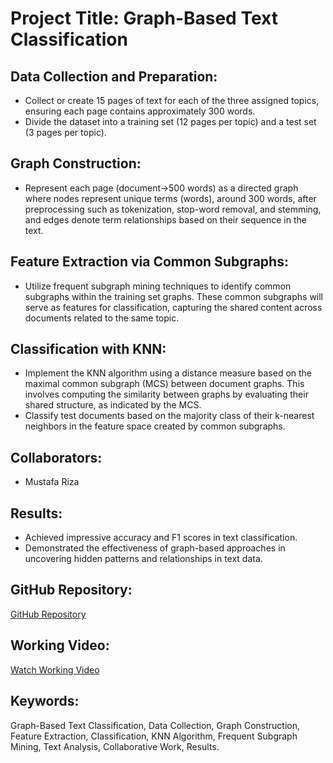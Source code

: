 # Project Title: Graph-Based Text Classification

## Data Collection and Preparation:
- Collect or create 15 pages of text for each of the three assigned topics, ensuring each page contains approximately 300 words.
- Divide the dataset into a training set (12 pages per topic) and a test set (3 pages per topic).

## Graph Construction:
- Represent each page (document→500 words) as a directed graph where nodes represent unique terms (words), around 300 words, after preprocessing such as tokenization, stop-word removal, and stemming, and edges denote term relationships based on their sequence in the text.

## Feature Extraction via Common Subgraphs:
- Utilize frequent subgraph mining techniques to identify common subgraphs within the training set graphs. These common subgraphs will serve as features for classification, capturing the shared content across documents related to the same topic.

## Classification with KNN:
- Implement the KNN algorithm using a distance measure based on the maximal common subgraph (MCS) between document graphs. This involves computing the similarity between graphs by evaluating their shared structure, as indicated by the MCS.
- Classify test documents based on the majority class of their k-nearest neighbors in the feature space created by common subgraphs.

## Collaborators:
- Mustafa Riza

## Results:
- Achieved impressive accuracy and F1 scores in text classification.
- Demonstrated the effectiveness of graph-based approaches in uncovering hidden patterns and relationships in text data.

## GitHub Repository:
[GitHub Repository](https://github.com/SaleemMalik632/GT-Project.git)

## Working Video:
[Watch Working Video](./working%20video.mp4)

## Keywords:
Graph-Based Text Classification, Data Collection, Graph Construction, Feature Extraction, Classification, KNN Algorithm, Frequent Subgraph Mining, Text Analysis, Collaborative Work, Results.